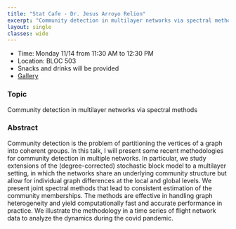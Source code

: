 ```yaml
---
title: "Stat Cafe - Dr. Jesus Arroyo Relion"
excerpt: "Community detection in multilayer networks via spectral methods"
layout: single
classes: wide
---
```


- Time: Monday 11/14 from 11:30 AM to 12:30 PM
- Location: BLOC 503
- Snacks and drinks will be provided
- [Gallery](/StatCafe/2022-11-14-gallery/)

### Topic

Community detection in multilayer networks via spectral methods

### Abstract

Community detection is the problem of partitioning the vertices of a graph into coherent groups. In this talk, I will present some recent methodologies for community detection in multiple networks. In particular, we study extensions of the (degree-corrected) stochastic block model to a multilayer setting, in which the networks share an underlying community structure but allow for individual graph differences at the local and global levels. We present joint spectral methods that lead to consistent estimation of the community memberships. The methods are effective in handling graph heterogeneity and yield computationally fast and accurate performance in practice. We illustrate the methodology in a time series of flight network data to analyze the dynamics during the covid pandemic.
